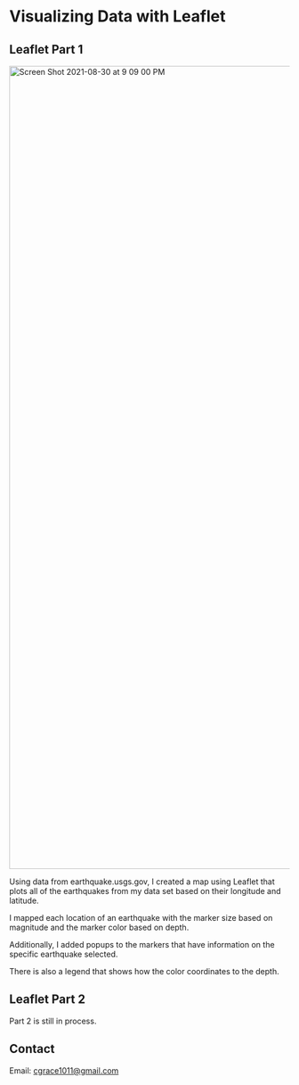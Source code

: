 # Visualizing Data with Leaflet

## Leaflet Part 1
<img width="1440" alt="Screen Shot 2021-08-30 at 9 09 00 PM" src="https://user-images.githubusercontent.com/79863465/131430345-dc088067-6752-465b-971e-1d752b18d5ec.png">


Using data from earthquake.usgs.gov, I created a map using Leaflet that plots all of the earthquakes from my data set based on their longitude and latitude.

I mapped each location of an earthquake with the marker size based on magnitude and the marker color based on depth.

Additionally, I added popups to the markers that have information on the specific earthquake selected.

There is also a legend that shows how the color coordinates to the depth.

## Leaflet Part 2
Part 2 is still in process.


## Contact
Email: cgrace1011@gmail.com

